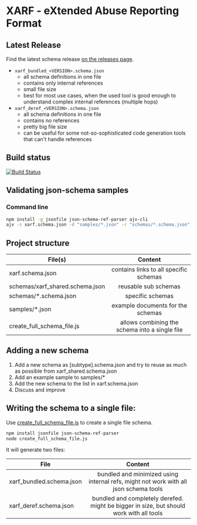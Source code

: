 # XARF - eXtended Abuse Reporting Format

## Latest Release
Find the latest schema release [on the releases page](https://github.com/abusix/xarf/releases).

* `xarf_bundled_<VERSION>.schema.json`
  * all schema definitions in one file
  * contains only internal references
  * small file size
  * best for most use cases, when the used tool is good enough to understand complex internal references (multiple hops)
* `xarf_deref_<VERSION>.schema.json`
  * all schema definitions in one file
  * contains no references
  * pretty big file size
  * can be useful for some not-so-sophisticated code generation tools that can't handle references

## Build status
[![Build Status](https://travis-ci.org/xarf/schema-discussion.svg?branch=master)](https://travis-ci.org/xarf/schema-discussion)

## Validating json-schema samples

### Command line

```bash
npm install -g jsonfile json-schema-ref-parser ajv-cli
ajv -s xarf.schema.json -d "samples/*.json" -r "schemas/*.schema.json"
```

## Project structure

| File(s)                         | Content                                             |
| -----------------------         |:---------------------------------------------------:|
| xarf.schema.json                | contains links to all specific schemas              |
| schemas/xarf_shared.schema.json | reusable sub schemas                                |
| schemas/*.schema.json           | specific schemas                                    |
| samples/*.json                  | example documents for the schemas                   |
| create_full_schema_file.js      | allows combining the schema into a single file      |

## Adding a new schema

1. Add a new schema as [subtype].schema.json and try to reuse as much as possible from xarf_shared.schema.json
2. Add an example sample to samples/*
3. Add the new schema to the list in xarf.schema.json
4. Discuss and improve

## Writing the schema to a single file:

Use [create_full_schema_file.js](create_full_schema_file.js) to create a single file schema. 

```bash
npm install jsonfile json-schema-ref-parser
node create_full_schema_file.js
```

It will generate two files:

| File                     | Content                                                                                |
| -----------------------  |:--------------------------------------------------------------------------------------:|
| xarf_bundled.schema.json | bundled and minimized using internal refs, might not work with all json schema tools   |
| xarf_deref.schema.json   | bundled and completely derefed. might be bigger in size, but should work with all tools|
